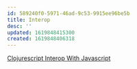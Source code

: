 ```yaml
---
id: 589240f0-5971-46ad-9c53-9915ee96be5b
title: Interop
desc: ''
updated: 1619848415300
created: 1619848406318
---
```



[Clojurescript Interop With Javascript](https://lwhorton.github.io/2018/10/20/clojurescript-interop-with-javascript.html)
